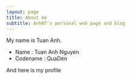 ```yaml
---
layout: page
title: About me
subtitle: AnhNT's personal web page and blog
---
```


My name is Tuan Anh. 

- Name      : Tuan Anh Nguyen
- Codename  : QuaDen

And here is my profile
